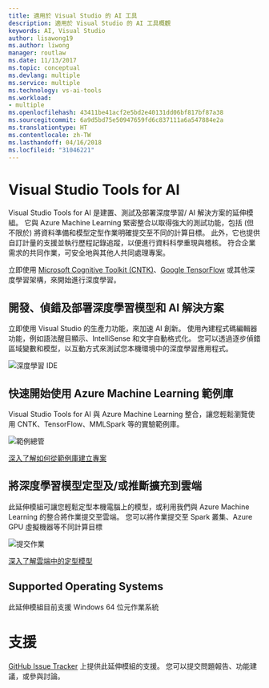 ```yaml
---
title: 適用於 Visual Studio 的 AI 工具
description: 適用於 Visual Studio 的 AI 工具概觀
keywords: AI, Visual Studio
author: lisawong19
ms.author: liwong
manager: routlaw
ms.date: 11/13/2017
ms.topic: conceptual
ms.devlang: multiple
ms.service: multiple
ms.technology: vs-ai-tools
ms.workload:
- multiple
ms.openlocfilehash: 43411be41acf2e5bd2e40131dd06bf817bf87a38
ms.sourcegitcommit: 6a9d5bd75e50947659fd6c837111a6a547884e2a
ms.translationtype: HT
ms.contentlocale: zh-TW
ms.lasthandoff: 04/16/2018
ms.locfileid: "31046221"
---
```

# <a name="visual-studio-tools-for-ai"></a>Visual Studio Tools for AI

Visual Studio Tools for AI 是建置、測試及部署深度學習/ AI 解決方案的延伸模組。 它與 Azure Machine Learning 緊密整合以取得強大的測試功能，包括 (但不限於) 將資料準備和模型定型作業明確提交至不同的計算目標。 此外，它也提供自訂計量的支援並執行歷程記錄追蹤，以便進行資料科學重現與稽核。 符合企業需求的共同作業，可安全地與其他人共同處理專案。

立即使用 [Microsoft Cognitive Toolkit (CNTK)](http://www.microsoft.com/en-us/cognitive-toolkit)、[Google TensorFlow](https://www.tensorflow.org) 或其他深度學習架構，來開始進行深度學習。

## <a name="develop-debug-and-deploy-deep-learning-models-and-ai-solutions"></a>開發、偵錯及部署深度學習模型和 AI 解決方案
立即使用 Visual Studio 的生產力功能，來加速 AI 創新。 使用內建程式碼編輯器功能，例如語法醒目顯示、IntelliSense 和文字自動格式化。 您可以透過逐步偵錯區域變數和模型，以互動方式來測試您本機環境中的深度學習應用程式。

![深度學習 IDE](media\about\ide.png)

## <a name="get-started-quickly-with-the-azure-machine-learning-sample-gallery"></a>快速開始使用 Azure Machine Learning 範例庫
Visual Studio Tools for AI 與 Azure Machine Learning 整合，讓您輕鬆瀏覽使用 CNTK、TensorFlow、MMLSpark 等的實驗範例庫。

![範例總管](media\about\gallery.png)

[深入了解如何從範例庫建立專案](create-project-gallery.md)

## <a name="scale-out-deep-learning-model-training-andor-inferencing-to-the-cloud"></a>將深度學習模型定型及/或推斷擴充到雲端
此延伸模組可讓您輕鬆定型本機電腦上的模型，或利用我們與 Azure Machine Learning 的整合將作業提交至雲端。 您可以將作業提交至 Spark 叢集、Azure GPU 虛擬機器等不同計算目標

![提交作業](media\about\submitjobs.png)

[深入了解雲端中的定型模型](tensorflow-vm.md)

## <a name="supported-operating-systems"></a>Supported Operating Systems
此延伸模組目前支援 Windows 64 位元作業系統

# <a name="support"></a>支援
[GitHub Issue Tracker](http://github.com/Microsoft/vs-tools-for-ai/issues) 上提供此延伸模組的支援。 您可以提交問題報告、功能建議，或參與討論。
